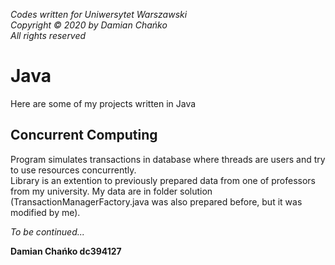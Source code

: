 *Codes written for Uniwersytet Warszawski*<br/>
*Copyright © 2020 by Damian Chańko*<br/>
*All rights reserved*<br/>


# Java
Here are some of my projects written in Java

## Concurrent Computing

Program simulates transactions in database where threads are users and try to use resources concurrently.<br/>
Library is an extention to previously prepared data from one of professors from my university. My data are in folder solution (TransactionManagerFactory.java was also prepared before, but it was modified by me).



*To be continued...*

**Damian Chańko dc394127**

